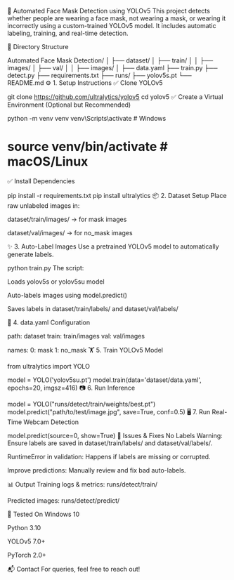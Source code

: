 🧠 Automated Face Mask Detection using YOLOv5
This project detects whether people are wearing a face mask, not wearing a mask, or wearing it incorrectly using a custom-trained YOLOv5 model. It includes automatic labeling, training, and real-time detection.

📁 Directory Structure

Automated Face Mask Detection/
│
├── dataset/
│   ├── train/
│   │   ├── images/
│   ├── val/
│   │   ├── images/
│
├── data.yaml
├── train.py
├── detect.py
├── requirements.txt
├── runs/
├── yolov5s.pt
└── README.md
⚙️ 1. Setup Instructions
✅ Clone YOLOv5

git clone https://github.com/ultralytics/yolov5
cd yolov5
✅ Create a Virtual Environment (Optional but Recommended)

python -m venv venv
venv\Scripts\activate  # Windows
# source venv/bin/activate  # macOS/Linux
✅ Install Dependencies

pip install -r requirements.txt
pip install ultralytics
📦 2. Dataset Setup
Place raw unlabeled images in:

dataset/train/images/ → for mask images

dataset/val/images/ → for no_mask images

✨ 3. Auto-Label Images
Use a pretrained YOLOv5 model to automatically generate labels.


python train.py
The script:

Loads yolov5s or yolov5su model

Auto-labels images using model.predict()

Saves labels in dataset/train/labels/ and dataset/val/labels/

📄 4. data.yaml Configuration

path: dataset
train: train/images
val: val/images

names:
  0: mask
  1: no_mask
🏋️ 5. Train YOLOv5 Model

from ultralytics import YOLO

model = YOLO('yolov5su.pt')
model.train(data='dataset/data.yaml', epochs=20, imgsz=416)
📷 6. Run Inference

model = YOLO("runs/detect/train/weights/best.pt")
model.predict("path/to/test/image.jpg", save=True, conf=0.5)
🖥️ 7. Run Real-Time Webcam Detection

model.predict(source=0, show=True)
🚨 Issues & Fixes
No Labels Warning: Ensure labels are saved in dataset/train/labels/ and dataset/val/labels/.

RuntimeError in validation: Happens if labels are missing or corrupted.

Improve predictions: Manually review and fix bad auto-labels.

📊 Output
Training logs & metrics: runs/detect/train/

Predicted images: runs/detect/predict/

🧪 Tested On
Windows 10

Python 3.10

YOLOv5 7.0+

PyTorch 2.0+

📬 Contact
For queries, feel free to reach out!
